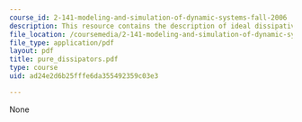 ```yaml
---
course_id: 2-141-modeling-and-simulation-of-dynamic-systems-fall-2006
description: This resource contains the description of ideal dissipative elements.
file_location: /coursemedia/2-141-modeling-and-simulation-of-dynamic-systems-fall-2006/ad24e2d6b25fffe6da355492359c03e3_pure_dissipators.pdf
file_type: application/pdf
layout: pdf
title: pure_dissipators.pdf
type: course
uid: ad24e2d6b25fffe6da355492359c03e3

---
```

None